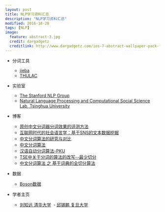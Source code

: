 ```yaml
---
layout: post
title: NLP学习资料汇总
description: "NLP学习资料汇总"
modified: 2016-10-20
tags: [NLP]
image:
  feature: abstract-3.jpg
  credit: dargadgetz
  creditlink: http://www.dargadgetz.com/ios-7-abstract-wallpaper-pack-for-iphone-5-and-ipod-touch-retina/
---
```


- 分词工具
  - [jieba][1]
  - [THULAC][2]

- 实验室
  - [The Stanford NLP Group][3]
  - [Natural Language Processing and Computational Social Science Lab, Tsinghua University][4]

- 博客
  - [原创中文分词器分词效果的评测方法][5]
  - [互联网时代的社会语言学：基于SNS的文本数据挖掘][6]
  - [中文分词算法的研究与对比][8]
  - [中文分词算法][9]
  - [汉语自动分词算法-PKU][10]
  - [TSE中关于分词的算法的改写--最少切分][11]
  - [中文分词算法 之 基于词典的全切分算法][12]
  
- 数据
  - [Boson数据][7]

- 学者主页
  - [刘知远 清华大学][13]
  - [邱锡鹏 复旦大学][14]
  
[1]:https://github.com/fxsjy/jieba
[2]:http://thulac.thunlp.org/#%E5%9C%A8%E7%BA%BF%E6%BC%94%E7%A4%BA
[3]:http://nlp.stanford.edu/
[4]:http://nlp.csai.tsinghua.edu.cn/site2/index.php/zh
[5]:http://www.codelast.com/%E5%8E%9F%E5%88%9B%E4%B8%AD%E6%96%87%E5%88%86%E8%AF%8D%E5%99%A8%E5%88%86%E8%AF%8D%E6%95%88%E6%9E%9C%E7%9A%84%E8%AF%84%E6%B5%8B%E6%96%B9%E6%B3%95/
[6]:http://www.matrix67.com/blog/archives/5044
[7]:http://bosonnlp.com/dev/resource
[8]:http://tangxman.github.io/2014/06/12/the-comparison-of-chinese-segmentation-algorithm/
[9]:https://zhuanlan.zhihu.com/p/21440794
[10]:http://ccl.pku.edu.cn/doubtfire/NLP/Lexical_Analysis/Word_Segmentation_Tagging/Chinese_Word_Seg_Tag/seg_tag_BSWEN.htm
[11]:http://www.cnblogs.com/kakamilan/archive/2012/08/04/2623444.html
[12]:http://yangshangchuan.iteye.com/blog/2209761
[13]:http://nlp.csai.tsinghua.edu.cn/~lzy/index_cn.html
[14]:http://nlp.fudan.edu.cn/xpqiu/pubs.html

